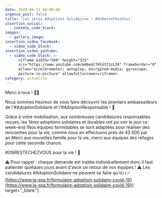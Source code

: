 ```yaml
---
date: 2020-04-11 00:00:00
urgence_post: false
title: 'Les 1ères Adoptions Solidaires ! #OnResteChezVous'
insertion_social:
  - contenu_code_block:
images:
  - gallery_image:
insertion_video_facebook:
  - video_code_block:
insertion_video_youtube:
  - video_code_block: >-
      <iframe width="560" height="315"
      src="https://www.youtube.com/embed/7HlGt21zLZ4" frameborder="0"
      allow="accelerometer; autoplay; encrypted-media; gyroscope;
      picture-in-picture" allowfullscreen></iframe>
category: actualite
---
```


Merci &agrave; tous \! 🙏🧡

Nous sommes heureux de vous faire d&eacute;couvrir les premiers ambassadeurs de l'\#AdoptionSolidaire et l'\#AdoptionResponsable \! 🙌

Gr&acirc;ce &agrave; votre mobilisation, aux nombreuses candidatures responsables re&ccedil;ues, les 1&egrave;res adoptions solidaires et durables ont pu voir le jour ce week-end \!Nos &eacute;quipes formidables se sont adapt&eacute;es pour r&eacute;aliser des rencontres pour la vie, comme nous en effectuons pr&egrave;s de 43 000 par an.Merci aux nouvelles famille pour la vie, merci aux &eacute;quipes des refuges pour cette seconde chance.&nbsp;

\#ONRESTECHEZVOUS pour la vie \! 🎉

⚠️ Pour rappel : chaque demande est trait&eacute;e individuellement donc il faut patienter quelques jours avant d'avoir un retour de nos &eacute;quipes \! ⚠️ Les candidatures \#AdoptionSolidaire ne peuvent se faire qu'ici 👉 [https://www.la-spa.fr/formulaire-adoption-solidaire-covid-19](https://www.la-spa.fr/formulaire-adoption-solidaire-covid-19){: target="_blank"}